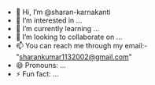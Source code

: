 - 👋 Hi, I’m @sharan-karnakanti
- 👀 I’m interested in ...
- 🌱 I’m currently learning ...
- 💞️ I’m looking to collaborate on ...
- 📫 You can reach me through my email:-"sharankumar1132002@gmail.com"
- 😄 Pronouns: ...
- ⚡ Fun fact: ...

<!---
sharan-karnakanti/sharan-karnakanti is a ✨ special ✨ repository because its `README.md` (this file) appears on your GitHub profile.
You can click the Preview link to take a look at your changes.
--->
